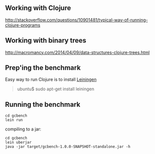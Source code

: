 
## Working with Clojure

http://stackoverflow.com/questions/10901481/typical-way-of-running-clojure-programs

## Working with binary trees

http://macromancy.com/2014/04/09/data-structures-clojure-trees.html

## Prep'ing the benchmark

Easy way to run Clojure is to install [Leiningen](http://leiningen.org/)

> ubuntu$ sudo apt-get install leiningen

## Running the benchmark

```
cd gcbench
lein run
```

compiling to a jar:

```
cd gcbench
lein uberjar
java -jar target/gcbench-1.0.0-SNAPSHOT-standalone.jar -h
```

